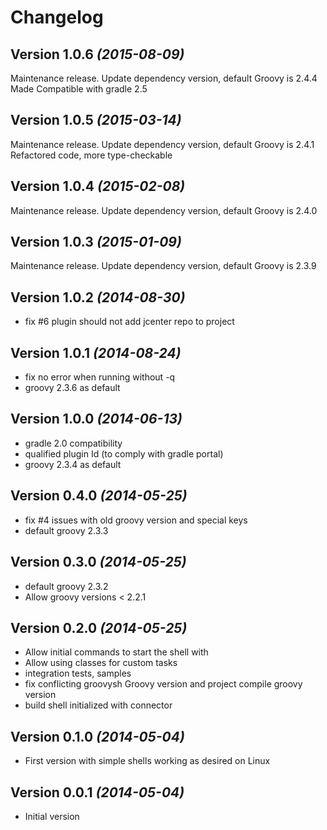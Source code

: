 Changelog
=========

Version 1.0.6 *(2015-08-09)*
----------------------------

Maintenance release. Update dependency version, default Groovy is 2.4.4
Made Compatible with gradle 2.5

Version 1.0.5 *(2015-03-14)*
----------------------------

Maintenance release. Update dependency version, default Groovy is 2.4.1
Refactored code, more type-checkable

Version 1.0.4 *(2015-02-08)*
----------------------------

Maintenance release. Update dependency version, default Groovy is 2.4.0

Version 1.0.3 *(2015-01-09)*
----------------------------

Maintenance release. Update dependency version, default Groovy is 2.3.9

Version 1.0.2 *(2014-08-30)*
----------------------------

* fix #6 plugin should not add jcenter repo to project

Version 1.0.1 *(2014-08-24)*
----------------------------

* fix no error when running without -q
* groovy 2.3.6 as default

Version 1.0.0 *(2014-06-13)*
----------------------------

* gradle 2.0 compatibility
* qualified plugin Id (to comply with gradle portal)
* groovy 2.3.4 as default


Version 0.4.0 *(2014-05-25)*
----------------------------

* fix #4 issues with old groovy version and special keys
* default groovy 2.3.3

Version 0.3.0 *(2014-05-25)*
----------------------------

* default groovy 2.3.2
* Allow groovy versions < 2.2.1

Version 0.2.0 *(2014-05-25)*
----------------------------

* Allow initial commands to start the shell with
* Allow using classes for custom tasks
* integration tests, samples
* fix conflicting groovysh Groovy version and project compile groovy version
* build shell initialized with connector

Version 0.1.0 *(2014-05-04)*
----------------------------

* First version with simple shells working as desired on Linux

Version 0.0.1 *(2014-05-04)*
----------------------------

* Initial version

